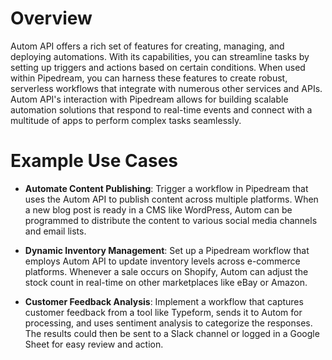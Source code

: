 # Overview

Autom API offers a rich set of features for creating, managing, and deploying automations. With its capabilities, you can streamline tasks by setting up triggers and actions based on certain conditions. When used within Pipedream, you can harness these features to create robust, serverless workflows that integrate with numerous other services and APIs. Autom API's interaction with Pipedream allows for building scalable automation solutions that respond to real-time events and connect with a multitude of apps to perform complex tasks seamlessly.

# Example Use Cases

- **Automate Content Publishing**: Trigger a workflow in Pipedream that uses the Autom API to publish content across multiple platforms. When a new blog post is ready in a CMS like WordPress, Autom can be programmed to distribute the content to various social media channels and email lists.

- **Dynamic Inventory Management**: Set up a Pipedream workflow that employs Autom API to update inventory levels across e-commerce platforms. Whenever a sale occurs on Shopify, Autom can adjust the stock count in real-time on other marketplaces like eBay or Amazon.

- **Customer Feedback Analysis**: Implement a workflow that captures customer feedback from a tool like Typeform, sends it to Autom for processing, and uses sentiment analysis to categorize the responses. The results could then be sent to a Slack channel or logged in a Google Sheet for easy review and action.
